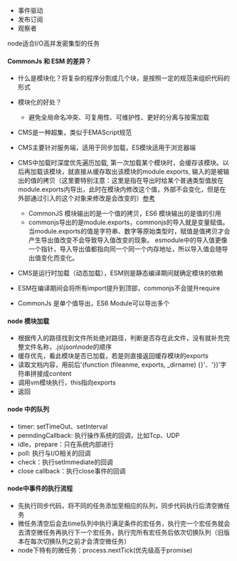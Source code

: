 - 事件驱动
- 发布订阅
- 观察者

node适合I/O高并发密集型的任务

#### CommonJs 和 ESM 的差异？

- 什么是模块化？将复杂的程序分割成几个块，是按照一定的规范来组织代码的形式
- 模块化的好处？
  - 避免全局命名冲突、可复用性、可维护性、更好的分离与按需加载

- CMS是一种超集，类似于EMAScript规范
- CMS主要针对服务端，适用于同步加载，ES模块适用于浏览器端
- CMS中加载时深度优先遍历加载, 第一次加载某个模块时，会缓存该模块。以后再加载该模块，就直接从缓存取出该模块的module.exports, 输入的是被输出的值的拷贝（这里要特别注意：这里是指在导出时给某个普通类型值放在module.exports内导出，此时在模块内修改这个值，外部不会变化，但是在外部通过引入的这个对象来修改是会改变的）[参考](https://javascript.ruanyifeng.com/nodejs/module.html)
  - CommonJS 模块输出的是一个值的拷贝，ES6 模块输出的是值的引用
  - commonjs导出的是module.exports，commonjs的导入就是变量赋值。当module.exports的值是字符串、数字等原始类型时，赋值是值拷贝才会产生导出值改变不会导致导入值改变的现象。 esmodule中的导入值更像一个指针，导入导出值都指向同一个同一个内存地址，所以导入值会随导出值变化而变化。

- CMS是运行时加载（动态加载），ESM则是静态编译期间就确定模块的依赖
- ESM在编译期间会将所有import提升到顶部，commonjs不会提升require
- CommonJs 是单个值导出，ES6 Module可以导出多个

#### node 模块加载

- 根据传入的路径找到文件所处绝对路径，判断是否存在此文件，没有就补充完整文件名称，.js\json\node的顺序
- 缓存优先，看此模块是否已加载，若是则直接返回缓存模块的exports
- 读取文档内容，用前后'(function (fileanme, exports, _dirname) {}'、'})'字符串拼接成content
- 调用vm模块执行，this指向exports
- 返回

#### node 中的队列

- timer: setTimeOut、setInterval
- penndingCallback: 执行操作系统的回调，比如Tcp、UDP
- idle，prepare：只在系统内部进行
- poll: 执行与I/O相关的回调
- check：执行setImmediate的回调
- close callback：执行close事件的回调

#### node中事件的执行流程

- 先执行同步代码，将不同的任务添加至相应的队列，同步代码执行后清空微任务
- 微任务清空后会去time队列中执行满足条件的宏任务，执行完一个宏任务就会去清空微任务再执行下一个宏任务，执行完所有宏任务后依次切换队列（旧版本在每次切换队列之前才会清空微任务）
- node下特有的微任务：process.nextTick(优先级高于promise)